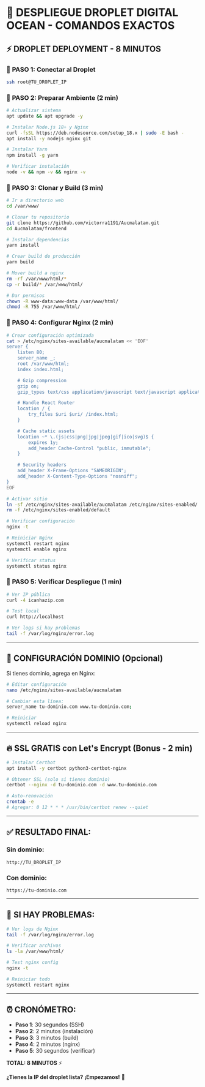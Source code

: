 # 🚀 DESPLIEGUE DROPLET DIGITAL OCEAN - COMANDOS EXACTOS

## ⚡ **DROPLET DEPLOYMENT - 8 MINUTOS**

### 🔧 **PASO 1: Conectar al Droplet**
```bash
ssh root@TU_DROPLET_IP
```

### 🔧 **PASO 2: Preparar Ambiente (2 min)**
```bash
# Actualizar sistema
apt update && apt upgrade -y

# Instalar Node.js 18+ y Nginx
curl -fsSL https://deb.nodesource.com/setup_18.x | sudo -E bash -
apt install -y nodejs nginx git

# Instalar Yarn
npm install -g yarn

# Verificar instalación
node -v && npm -v && nginx -v
```

### 🔧 **PASO 3: Clonar y Build (3 min)**
```bash
# Ir a directorio web
cd /var/www/

# Clonar tu repositorio
git clone https://github.com/victorra1191/Aucmalatam.git
cd Aucmalatam/frontend

# Instalar dependencias
yarn install

# Crear build de producción
yarn build

# Mover build a nginx
rm -rf /var/www/html/*
cp -r build/* /var/www/html/

# Dar permisos
chown -R www-data:www-data /var/www/html/
chmod -R 755 /var/www/html/
```

### 🔧 **PASO 4: Configurar Nginx (2 min)**
```bash
# Crear configuración optimizada
cat > /etc/nginx/sites-available/aucmalatam << 'EOF'
server {
    listen 80;
    server_name _;
    root /var/www/html;
    index index.html;

    # Gzip compression
    gzip on;
    gzip_types text/css application/javascript text/javascript application/json;

    # Handle React Router
    location / {
        try_files $uri $uri/ /index.html;
    }

    # Cache static assets
    location ~* \.(js|css|png|jpg|jpeg|gif|ico|svg)$ {
        expires 1y;
        add_header Cache-Control "public, immutable";
    }

    # Security headers
    add_header X-Frame-Options "SAMEORIGIN";
    add_header X-Content-Type-Options "nosniff";
}
EOF

# Activar sitio
ln -sf /etc/nginx/sites-available/aucmalatam /etc/nginx/sites-enabled/
rm -f /etc/nginx/sites-enabled/default

# Verificar configuración
nginx -t

# Reiniciar Nginx
systemctl restart nginx
systemctl enable nginx

# Verificar status
systemctl status nginx
```

### 🔧 **PASO 5: Verificar Despliegue (1 min)**
```bash
# Ver IP pública
curl -4 icanhazip.com

# Test local
curl http://localhost

# Ver logs si hay problemas
tail -f /var/log/nginx/error.log
```

---

## 🎯 **CONFIGURACIÓN DOMINIO (Opcional)**

Si tienes dominio, agrega en Nginx:
```bash
# Editar configuración
nano /etc/nginx/sites-available/aucmalatam

# Cambiar esta línea:
server_name tu-dominio.com www.tu-dominio.com;

# Reiniciar
systemctl reload nginx
```

---

## 🔥 **SSL GRATIS con Let's Encrypt (Bonus - 2 min)**
```bash
# Instalar Certbot
apt install -y certbot python3-certbot-nginx

# Obtener SSL (solo si tienes dominio)
certbot --nginx -d tu-dominio.com -d www.tu-dominio.com

# Auto-renovación
crontab -e
# Agregar: 0 12 * * * /usr/bin/certbot renew --quiet
```

---

## ✅ **RESULTADO FINAL:**

### **Sin dominio:**
```
http://TU_DROPLET_IP
```

### **Con dominio:**
```
https://tu-dominio.com
```

---

## 🚨 **SI HAY PROBLEMAS:**

```bash
# Ver logs de Nginx
tail -f /var/log/nginx/error.log

# Verificar archivos
ls -la /var/www/html/

# Test nginx config
nginx -t

# Reiniciar todo
systemctl restart nginx
```

---

## ⏰ **CRONÓMETRO:**
- **Paso 1**: 30 segundos (SSH)
- **Paso 2**: 2 minutos (instalación)
- **Paso 3**: 3 minutos (build)
- **Paso 4**: 2 minutos (nginx)
- **Paso 5**: 30 segundos (verificar)

**TOTAL: 8 MINUTOS** ⚡

**¿Tienes la IP del droplet lista? ¡Empezamos!** 🚀